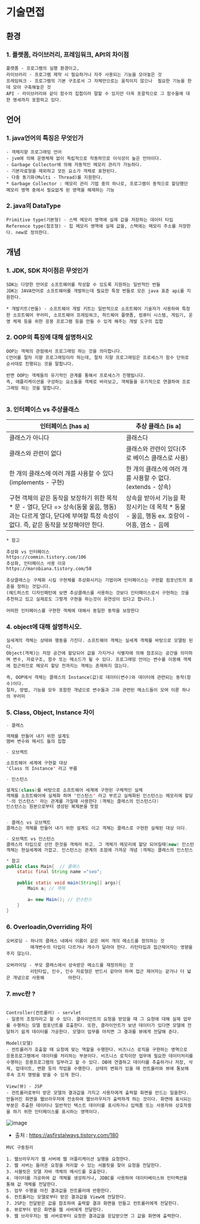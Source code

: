 # 기술면접

##  환경

###   1. 플랫폼, 라이브러리, 프레임워크, API의 차이점

```
플랫폼 - 프로그램의 실행 환경이고,
라이브러리 - 프로그램 제작 시 필요하거나 자주 사용되는 기능을 모아놓은 것
프레임워크 - 프로그램의 기본 구조로서 그 자체만으로는 움직이지 않으나	 필요한 기능을 한데 모아 구축해놓은 것
API - 라이브러리와 같이 함수의 집합이라 말할 수 있지만 더욱 포괄적으로 그 함수들에 대한 명세까지 포함하고 있다.
```



##  언어

###   1. java언어의 특징은 무엇인가

```
- 객체지향 프로그래밍 언어
- jvm에 의해 운영체제 없이 독립적으로 작동하므로 이식성이 높은 언어이다.
- Garbage Collector에 의해 자동적인 메모리 관리가 가능하다.
- 기본자료형을 제외하고 모든 요소가 객체로 표현된다.
- 다중 동기화(Multi - Thread)를 지원한다.
* Garbage Collector : 메모리 관리 기법 중의 하나로, 프로그램이 동적으로 할당했던 메모리 영역 중에서 필요없게 된 영역을 해제하는 기능
```

### 2. java의 DataType

```
Primitive type(기본형) - 스택 메모리 영역에 실제 값을 저장하는 데이터 타입
Reference type(참조형) - 힙 메모리 영역에 실제 값을, 스택에는 메모리 주소를 저장한다. new로 정의한다.
```





 ## 개념

  ### 1. JDK, SDK 차이점은 무엇인가

```
SDK는 다양한 언어로 소프트웨어를 작성할 수 있도록 지원하는 일반적인 번들
JDK는 JAVA언어로 소프트웨어를 개발하는데 필요한 특정 번들로 모든 java 표준 api를 지원한다.

* 개발키트(번들) - 소프트웨어 개발 키트는 일반적으로 소프트웨어 기술자가 사용하여 특정한 소프트웨어 꾸러미, 소프트웨어 프레임워크, 하드웨어 플랫폼, 컴퓨터 시스템, 게임기, 운영 체제 등을 위한 응용 프로그램 등을 만들 수 있게 해주는 개발 도구의 집합
```



### 2. OOP의 특징에 대해 설명하시오

```
OOP는 객체의 관점에서 프로그래밍 하는 것을 의미합니다.
C언어를 절차 지향 프로그래밍이라 하는데, 절차 지향 프로그래밍은 프로세스가 함수 단위로 순서대로 진행되는 것을 말합니다.

반면 OOP는 객체들의 유기적인 관계를 통해서 프로세스가 진행됩니다.
즉, 애플리케이션을 구성하는 요소들을 객체로 바라보고, 객체들을 유기적으로 연결하여 프로그래밍 하는 것을 말합니다.


```



### 3. 인터페이스 vs 추상클래스

| 인터페이스 [has a]                                           | 추상 클래스 [is a]                                           |
| ------------------------------------------------------------ | ------------------------------------------------------------ |
| 클래스가 아니다                                              | 클래스다                                                     |
| 클래스와 관련이 없다                                         | 클래스와 관련이 있다(주로 베이스 클래스로 사용)              |
| 한 개의 클래스에 여러 개를 사용할 수 있다 (implements - 구현) | 한 개의 클래스에 여러 개를 사용할 수 없다.  (extends - 상속) |
| 구현 객체의 같은 동작을 보장하기 위한 목적                                                   * 문 - 열다, 닫다                                                                                                  => 상속(동물 울음, 행동)과는 다르게 열다, 닫다에 부여할 특정 속성이 없다. 즉, 같은 동작을 보장해야만 한다. | 상속을 받아서 기능을 확장시키는 데 목적                                                      * 동물 - 울음, 행동                                        ex. 호랑이 - 어흥, 염소 - 음메 |



```
* 참고

추상화 vs 인터페이스
https://commin.tistory.com/106
추상화, 인터페이스 사용 이유
https://marobiana.tistory.com/58

추상클래스는 구체화 시킬 구현체를 추상화시키는 기법이며 인터페이스는 구현할 컴포넌트의 표준을 정하는 것입니다.
(헤드퍼스트 디자인패턴에 보면 추상클래스를 사용하는 것보다 인터페이스로서 구현하는 것을 추천하고 있고 실제로도 그렇게 구현을 하는것이 유연성이 있다고 합니다.)

어떠한 인터페이스를 구현한 객체에 대해서 동일한 동작을 보장한다

```

### 4. object에 대해 설명하시오.

```
실세계의 객체는 상태와 행동을 가진다. 소프트웨어 객체는 실세계 객체를 바탕으로 모델링 된다.
Object(객체)는 저장 공간에 할당되어 값을 가지거나 식별자에 의해 참조되는 공간을 의미하며 변수, 자료구조, 함수 또는 메소드가 될 수 있다. 프로그래밍 언어는 변수를 이용해 객체에 접근하므로 메모리 할당 전까지는 객체는 존재하지 않는다.

즉, OOP에서 객체는 클래스의 Instance(값)로 데이터(변수)와 데이터에 관련되는 동작(함수)이다.
절차, 방법, 기능을 모두 포함한 개념으로 변수들과 그와 관련된 메소드들이 모여 이룬 하나의 꾸러미
```

### 5. Class, Object, Instance 차이

```java
- 클래스 

객체를 만들어 내기 위한 설계도 
맴버 변수와 메서드 들의 집합

- 오브젝트

소프트웨어 세계에 구현할 대상
'Class 의 Instance' 라고 부름

- 인스턴스

설계도(class)를 바탕으로 소프트웨어 세계에 구현된 구체적인 실체
객체를 소프트웨어에 실체화 하며 '인스턴스' 라고 부르고 실체화된 인스턴스는 메모리에 할당 된다.
'~의 인스턴스' 라는 관계를 가질때 사용한다 (객체는 클래스의 인스턴스다)
인스턴스는 원본으로부터 생성된 복제본을 뜻함


- 클래스 vs 오브젝트
클래스는 객체를 만들어 내기 위한 설계도 이고 객체는 클래스로 구현한 실체된 대상 이다.

- 오브젝트 vs 인스턴스
클래스의 타입으로 선언 한것을 객체라 하고, 그 객체가 메모리에 할당 되어질때(new) 인스턴스 라고 한다.
객체는 현실세계에 가깝고, 인스턴스는 관계의 초점에 가까운 개념 (객체는 클래스의 인스턴스)

* 참고
public class Main{  // 클래스
	static final String name ="seo";
	
	public static void main(String[] args){
		Main a; // 객체
		
		a= new Main(); // 인스턴스
	}
}
```



### 6. Overloadin,Overriding 차이

```
오버로딩 - 하나의 클래스 내에서 이름이 같은 여러 개의 메소드를 정의하는 것
		 매개변수의 타입이 다르거나 개수가 달라야 한다.	리턴타입과 접근제어자는 영향을 주지 않는다.

오버라이딩 - 부모 클래스에서 상속받은 메소드를 재정의하는 것
		 리턴타입, 인수, 인수 자료형은 반드시 같아야 하며 접근 제어자는 같거나 더 넓은 개념으로 사용해			야한다.
```



### 7. mvc란 ?

```

Controller(컨트롤러) - servlet 
- 일종의 조정자라고 할 수 있다. 클라이언트의 요청을 받았을 때 그 요청에 대해 실제 업무를 수행하는 모델 컴포넌트를 호출한다. 또한, 클라이언트가 보낸 데이터가 있다면 모델에 전달하기 쉽게 데이터를 가공한다. 모델이 업무를 마치면 그 결과를 뷰에게 전달해 준다.

Model(모델)
- 컨트롤러가 호출할 때 요청에 맞는 역할을 수행한다. 비즈니스 로직을 구현하는 영역으로 응용프로그램에서 데이터를 처리하는 부분이다. 비즈니스 로직이란 업무에 필요한 데이터처리를 수행하는 응용프로그램의 일부라고 할 수 있다. DB에 연결하고 데이터를 추출하거나 저장, 삭제, 업데이트, 변환 등의 작업을 수행한다. 상태의 변화가 있을 때 컨트롤러와 뷰에 통보해 후속 조치	명령을 받을 수 있게 한다.

View(뷰) - JSP
- 컨트롤러로부터 받은 모델의 결과값을 가지고 사용자에게 출력할 화면을 만드는 일을한다. 만들어진 화면을 웹브라우저에 전송하여 웹브라우저가 출력하게 하는 것이다. 화면에 표시되는 부분은 추출한 데이터나 일반적인 텍스트 데이터를 표시하거나 입력폼 또는 사용자와 상호작용을 하기 위한 인터페이스를 표시하는 영역이다.
```



![image](https://user-images.githubusercontent.com/49560745/72142264-a8ba7a80-33d7-11ea-9826-6d8760550bab.png)

- 출처 : <https://asfirstalways.tistory.com/180>

```
MVC 구동원리

1. 웹브라우저가 웹 서버에 웹 어플리케이션 실행을 요청한다.
2. 웹 서버는 들어온 요청을 처리할 수 있는 서블릿을 찾아 요청을 전달한다.
3. 서블릿은 모델 자바 객체의 메서드를 호출한다.
4. 데이터를 가공하여 값 객체를 생성하거나, JDBC를 사용하여 데이터베이스와 인터랙션을 통해 값 객체를 전달한다.
5. 업무 수행을 마친 결과값을 컨트롤러에 반환한다.
6. 컨트롤러는 모델로부터 받은 결과값을 View에 전달한다.
7. JSP는 전달받은 값을 참조하여 출력할 결과 화면을 만들고 컨트롤러에게 전달한다.
8. 뷰로부터 받은 화면을 웹 서버에게 전달한다.
9. 웹 브라우저는 웹 서버로부터 요청한 결과값을 응답받으면 그 값을 화면에 출력한다.
```

